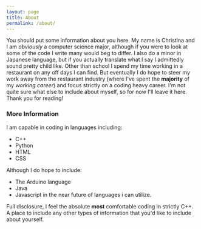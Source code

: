 ```yaml
---
layout: page
title: About
permalink: /about/
---
```


You should put some information about you here.
My name is Christina and I am _obviously_ a computer science major, although if you were to look at some of the code I write
many would beg to differ. I also do a minor in Japanese language, but if you actually translate what I say I admittedly sound pretty
child like. Other than school I spend my time working in a restaurant on any off days I can find. But eventually I do hope to steer my work away from the restaurant industry (where I've spent the **majority** of my _working career_) and focus strictly on a coding heavy career. I'm not quite sure what else to include about myself, so for now I'll leave it here. Thank you for reading!

### More Information

I am capable in coding in languages including:
 * C++
 * Python
 * HTML
 * CSS

Although I do hope to include:
 * The Arduino language
 * Java
 * Javascript
in the near future of languages i can utilize.

Full disclosure, I feel the absolute **most** comfortable coding in strictly C++.
A place to include any other types of information that you'd like to include about yourself.


